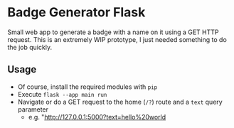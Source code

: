 # Badge Generator Flask

Small web app to generate a badge with a name on it using a GET HTTP request.
This is an extremely WIP prototype, I just needed something to do the job quickly.

## Usage

- Of course, install the required modules with `pip`
- Execute `flask --app main run`
- Navigate or do a GET request to the home (`/?`) route and a `text` query parameter
  - e.g. "http://127.0.0.1:5000?text=hello%20world
